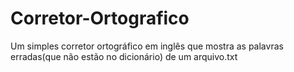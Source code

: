 # Corretor-Ortografico
Um simples corretor ortográfico em inglês que mostra as palavras erradas(que não estão no dicionário) de um arquivo.txt 
